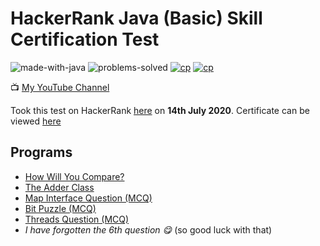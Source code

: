 # HackerRank Java (Basic) Skill Certification Test 

![made-with-java](https://img.shields.io/badge/Made%20with-Java-1f425f.svg)
![problems-solved](https://img.shields.io/badge/Problems%20Solved-6/6-1abc9c.svg)
[![cp](https://img.shields.io/badge/also%20see-Competitve%20Programming-1f72ff.svg)](https://github.com/anishLearnsToCode/competitive-programming)
[![cp](https://img.shields.io/badge/also%20see-Other%20Certifications-1f72ff.svg)](https://github.com/anishLearnsToCode/competitive-programming#certifications)

📺 [My YouTube Channel](https://www.youtube.com/channel/UC6zEtIjpypm8gADSdHMP5vg/featured)

Took this test on HackerRank [here](https://www.hackerrank.com/skills-verification) 
on __14th July 2020__. 
Certificate can be viewed [here](https://www.hackerrank.com/certificates/e7bb326e632c)

## Programs 
- [How Will You Compare?](src/HowWillYouCompare.java)
- [The Adder Class](src/TheAdderClass.java)
- [Map Interface Question (MCQ)](map-interface-question.md)
- [Bit Puzzle (MCQ)](bit-puzzle.md)
- [Threads Question (MCQ)](test-thread.md)
- _I have forgotten the 6th question 😋_ (so good luck with that)
